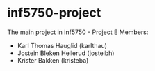 # inf5750-project
The main project in inf5750 - Project E
Members:
- Karl Thomas Hauglid (karlthau)
- Jostein Bleken Hellerud (josteibh)
- Krister Bakken (kristeba)
